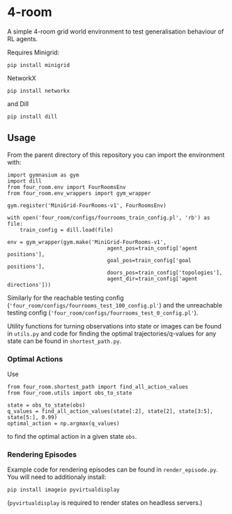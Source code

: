 # 4-room
A simple 4-room grid world environment to test generalisation behaviour of RL agents. 

Requires Minigrid:
```
pip install minigrid
```
NetworkX
```
pip install networkx
```
and Dill
```
pip install dill
```

## Usage
From the parent directory of this repository you can import the environment with:
```
import gymnasium as gym
import dill
from four_room.env import FourRoomsEnv
from four_room.env_wrappers import gym_wrapper

gym.register('MiniGrid-FourRooms-v1', FourRoomsEnv)

with open('four_room/configs/fourrooms_train_config.pl', 'rb') as file:
    train_config = dill.load(file)

env = gym_wrapper(gym.make('MiniGrid-FourRooms-v1', 
                                agent_pos=train_config['agent positions'], 
                                goal_pos=train_config['goal positions'], 
                                doors_pos=train_config['topologies'], 
                                agent_dir=train_config['agent directions']))
```
Similarly for the reachable testing config (```'four_room/configs/fourrooms_test_100_config.pl'```) and the unreachable testing config (```'four_room/configs/fourrooms_test_0_config.pl'```).

Utility functions for turning observations into state or images can be found in ```utils.py``` and code for finding the optimal trajectories/q-values for any state can be found in ```shortest_path.py```.

### Optimal Actions
Use
```
from four_room.shortest_path import find_all_action_values
from four_room.utils import obs_to_state

state = obs_to_state(obs)
q_values = find_all_action_values(state[:2], state[2], state[3:5], state[5:], 0.99)
optimal_action = np.argmax(q_values)
```
to find the optimal action in a given state ```obs```.

### Rendering Episodes
Example code for rendering episodes can be found in ```render_episode.py```. You will need to additionaly install:
```
pip install imageio pyvirtualdisplay
```
(```pyvirtualdisplay``` is required to render states on headless servers.) 
